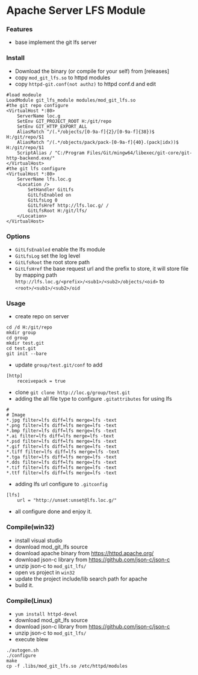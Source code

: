 Apache Server LFS Module
========

### Features
* base implement the git lfs server


### Install

* Download the binary (or compile for your self) from [releases]
* copy `mod_git_lfs.so` to httpd modules
* copy `httpd-git.conf(not authz)` to httpd conf.d and edit

```
#load modeule
LoadModule git_lfs_module modules/mod_git_lfs.so
#the git repo configure
<VirtualHost *:80>
	ServerName loc.g
	SetEnv GIT_PROJECT_ROOT H:/git/repo
	SetEnv GIT_HTTP_EXPORT_ALL
	AliasMatch ^/(.*/objects/[0-9a-f]{2}/[0-9a-f]{38})$  H:/git/repo/$1
	AliasMatch ^/(.*/objects/pack/pack-[0-9a-f]{40}.(pack|idx))$ H:/git/repo/$1
	ScriptAlias / "C:/Program Files/Git/mingw64/libexec/git-core/git-http-backend.exe/"
</VirtualHost>
#the git lfs configure
<VirtualHost *:80>
	ServerName lfs.loc.g
	<Location />
		SetHandler GitLfs
		GitLfsEnabled on
		GitLfsLog 0
		GitLfsHref http://lfs.loc.g/ /
		GitLfsRoot H:/git/lfs/
	</Location>
</VirtualHost>
```
### Options
* `GitLfsEnabled` enable the lfs module
* `GitLfsLog` set the log level
* `GitLfsRoot` the root store path
* `GitLfsHref` the base request url and the prefix to store, it will store file by mapping path `http://lfs.loc.g/<prefix>/<sub1>/<sub2>/objects/<oid>` to  `<root>/<sub1>/<sub2>/oid` 
### Usage
* create repo on server

```
cd /d H:/git/repo
mkdir group
cd group
mkdir test.git
cd test.git
git init --bare
```

* update `group/test.git/conf` to add 

```
[http]
	receivepack = true
```

* clone `git clone http://loc.g/group/test.git`
* adding the all file type to configure `.gitattributes` for using lfs

```
#
# Image
*.jpg filter=lfs diff=lfs merge=lfs -text
*.png filter=lfs diff=lfs merge=lfs -text
*.bmp filter=lfs diff=lfs merge=lfs -text
*.ai filter=lfs diff=lfs merge=lfs -text
*.psd filter=lfs diff=lfs merge=lfs -text
*.gif filter=lfs diff=lfs merge=lfs -text
*.tiff filter=lfs diff=lfs merge=lfs -text
*.tga filter=lfs diff=lfs merge=lfs -text
*.dds filter=lfs diff=lfs merge=lfs -text
*.tif filter=lfs diff=lfs merge=lfs -text
*.ttf filter=lfs diff=lfs merge=lfs -text
```
* adding lfs url configure to `.gitconfig`

```
[lfs]
    url = "http://unset:unset@lfs.loc.g/"

```

* all configure done and enjoy it.

### Compile(win32)
* install visual studio
* download mod_git_lfs source
* download apache binary from <https://httpd.apache.org/>
* download json-c library from <https://github.com/json-c/json-c>
* unzip json-c to `mod_git_lfs/`
* open vs project in `win32`
* update the project include/lib search path for apache
* build it.

### Compile(Linux)
* `yum install httpd-devel`
* download mod_git_lfs source
* download json-c library from <https://github.com/json-c/json-c>
* unzip json-c to `mod_git_lfs/`
* execute blew

```
./autogen.sh
./configure
make
cp -f .libs/mod_git_lfs.so /etc/httpd/modules
```

